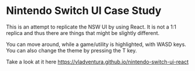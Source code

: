 # Nintendo Switch UI Case Study
This is an attempt to replicate the NSW UI by using React. It is not a 1:1 replica and thus there are things that
might be slightly different.

You can move around, while a game/utility is highlighted, with WASD keys. You can also change the theme by pressing the T key.

Take a look at it here https://vladventura.github.io/nintendo-switch-ui-react
